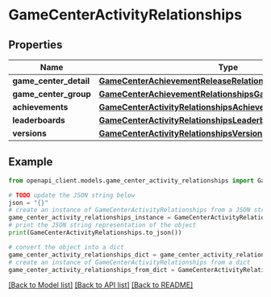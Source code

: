 # GameCenterActivityRelationships


## Properties

Name | Type | Description | Notes
------------ | ------------- | ------------- | -------------
**game_center_detail** | [**GameCenterAchievementReleaseRelationshipsGameCenterDetail**](GameCenterAchievementReleaseRelationshipsGameCenterDetail.md) |  | [optional] 
**game_center_group** | [**GameCenterAchievementRelationshipsGameCenterGroup**](GameCenterAchievementRelationshipsGameCenterGroup.md) |  | [optional] 
**achievements** | [**GameCenterActivityRelationshipsAchievements**](GameCenterActivityRelationshipsAchievements.md) |  | [optional] 
**leaderboards** | [**GameCenterActivityRelationshipsLeaderboards**](GameCenterActivityRelationshipsLeaderboards.md) |  | [optional] 
**versions** | [**GameCenterActivityRelationshipsVersions**](GameCenterActivityRelationshipsVersions.md) |  | [optional] 

## Example

```python
from openapi_client.models.game_center_activity_relationships import GameCenterActivityRelationships

# TODO update the JSON string below
json = "{}"
# create an instance of GameCenterActivityRelationships from a JSON string
game_center_activity_relationships_instance = GameCenterActivityRelationships.from_json(json)
# print the JSON string representation of the object
print(GameCenterActivityRelationships.to_json())

# convert the object into a dict
game_center_activity_relationships_dict = game_center_activity_relationships_instance.to_dict()
# create an instance of GameCenterActivityRelationships from a dict
game_center_activity_relationships_from_dict = GameCenterActivityRelationships.from_dict(game_center_activity_relationships_dict)
```
[[Back to Model list]](../README.md#documentation-for-models) [[Back to API list]](../README.md#documentation-for-api-endpoints) [[Back to README]](../README.md)


